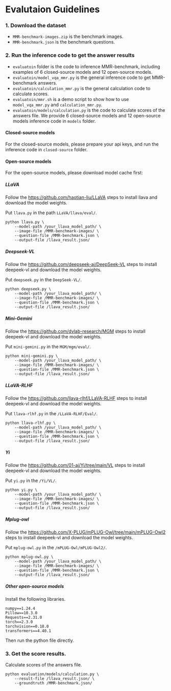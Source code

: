 # Evalutaion Guidelines

### 1. Download the dataset
- `MMR-benchmark-images.zip` is the benchmark images.
- `MMR-benchmark.json` is the benchmark questions.

### 2. Run the inference code to get the answer results
- `evaluatoin` folder is the code to inference MMR-benchmark, including examples of 6 closed-source models and 12 open-source models.
- `evaluatoin/model_vqa_mmr.py` is the general inference code to get MMR-benchmark answers.
- `evaluatoin/calculation_mmr.py` is the general calculation code to calculate scores.
- `evaluatoin/mmr.sh` is a demo script to show how to use `model_vqa_mmr.py` and `calculation_mmr.py`.
- `evaluatoin/models/calculation.py` is the code to calculate scores of the answers file.
We provide 6 closed-source models and 12 open-source models inference code in `models` folder.

#### Closed-source models

For the closed-source models, please prepare your api keys, and run the inference code in `closed-source` folder.

#### Open-source models

For the open-source models, please download model cache first:

##### LLaVA

Follow the https://github.com/haotian-liu/LLaVA steps to install llava and download the model weights.

Put  `llava.py`  in the path `LLaVA/llava/eval/`.
```shell
python llava.py \
    --model-path /your_llava_model_path/ \
    --image-file /MMR-benchmark-images/ \
    --question-file /MMR-benchmark.json \
    --output-file /llava_result.json/
```

##### Deepseek-VL

Follow the https://github.com/deepseek-ai/DeepSeek-VL steps to install deepeek-vl and download the model weights.

Put `deepseek.py` in the `DeepSeek-VL/`.
```shell
python deepseek.py \
    --model-path /your_llava_model_path/ \
    --image-file /MMR-benchmark-images/ \
    --question-file /MMR-benchmark.json \
    --output-file /llava_result.json/
```

##### Mini-Gemini

Follow the https://github.com/dvlab-research/MGM steps to install deepeek-vl and download the model weights.

Put `mini-gemini.py` in the `MGM/mgm/eval/`.
```shell
python mini-gemini.py \
    --model-path /your_llava_model_path/ \
    --image-file /MMR-benchmark-images/ \
    --question-file /MMR-benchmark.json \
    --output-file /llava_result.json/
```

##### LLaVA-RLHF

Follow the https://github.com/llava-rlhf/LLaVA-RLHF steps to install deepeek-vl and download the model weights.

Put `llava-rlhf.py` in the `/LLaVA-RLHF/Eval/`.
```shell
python llava-rlhf.py \
    --model-path /your_llava_model_path/ \
    --image-file /MMR-benchmark-images/ \
    --question-file /MMR-benchmark.json \
    --output-file /llava_result.json/
```
##### Yi

Follow the https://github.com/01-ai/Yi/tree/main/VL steps to install deepeek-vl and download the model weights.

Put `yi.py` in the `/Yi/VL/`.
```shell
python yi.py \
    --model-path /your_llava_model_path/ \
    --image-file /MMR-benchmark-images/ \
    --question-file /MMR-benchmark.json \
    --output-file /llava_result.json/
```

##### Mplug-owl

Follow the https://github.com/X-PLUG/mPLUG-Owl/tree/main/mPLUG-Owl2 steps to install deepeek-vl and download the model weights.

Put `mplug-owl.py` in the `/mPLUG-Owl/mPLUG-Owl2/`.
```shell
python mplug-owl.py \
    --model-path /your_llava_model_path/ \
    --image-file /MMR-benchmark-images/ \
    --question-file /MMR-benchmark.json \
    --output-file /llava_result.json/
```

##### Other open-source models

Install the following libraries.

```shell
numpy==1.24.4
Pillow==10.3.0
Requests==2.31.0
torch==2.3.0
torchvision==0.18.0
transformers==4.40.1
```

Then run the python file directly.

### 3. Get the score results.
Calculate scores of the answers file.
```shell
python evaluation/models/calculation.py \
    --result-file /llava_result.json/ \
    --groundtruth /MMR-benchmark.json/
```

